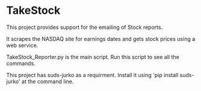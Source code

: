 # TakeStock
This project provides support for the emailing of Stock reports. 

It scrapes the NASDAQ site for earnings dates and gets stock prices using a web service.

TakeStock_Reporter.py is the main script. Run this script to see all the commands.

This project has suds-jurko as a requirment. Install it using 'pip install suds-jurko' at the command line.
